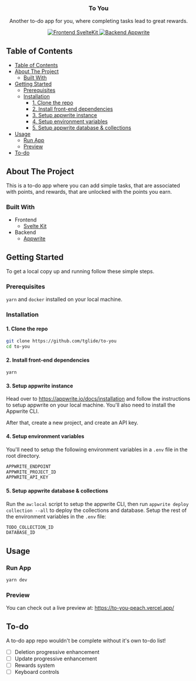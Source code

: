 <p align="center">
  <h3 align="center">To You</h3> <!-- EDIT -->
  <p align="center">
    Another to-do app for you, where completing tasks lead to great rewards.
  </p>
  <!-- EDIT: Head over to https://shields.io/ to generate some beautiful shields! -->
  <p align="center">
  <a href="https://kit.svelte.dev/">
      <img src="https://img.shields.io/badge/Frontend-SvelteKit-%23FF3E00?style=for-the-badge&logo=svelte" alt="Frontend SvelteKit">
    </a>
    <a href="https://appwrite.io/">
      <img src="https://img.shields.io/badge/Backend-Appwrite-%23F02E65?style=for-the-badge&logo=appwrite" alt="Backend Appwrite">
    </a>
  </p>
</p>

<!-- EDIT: TABLE OF CONTENTS -->

## Table of Contents

- [Table of Contents](#table-of-contents)
- [About The Project](#about-the-project)
  - [Built With](#built-with)
- [Getting Started](#getting-started)
  - [Prerequisites](#prerequisites)
  - [Installation](#installation)
    - [1. Clone the repo](#1-clone-the-repo)
    - [2. Install front-end dependencies](#2-install-front-end-dependencies)
    - [3. Setup appwrite instance](#3-setup-appwrite-instance)
    - [4. Setup environment variables](#4-setup-environment-variables)
    - [5. Setup appwrite database & collections](#5-setup-appwrite-database--collections)
- [Usage](#usage)
  - [Run App](#run-app)
  - [Preview](#preview)
- [To-do](#to-do)

## About The Project

This is a to-do app where you can add simple tasks, that are associated with points, and rewards, that are unlocked with the points you earn.

### Built With

<!-- EDIT -->
- Frontend
  - [Svelte Kit](https://kit.svelte.dev/) 
- Backend
  - [Appwrite](https://appwrite.io/)

## Getting Started

To get a local copy up and running follow these simple steps.

### Prerequisites

`yarn` and `docker` installed on your local machine.

### Installation

#### 1. Clone the repo

```sh
git clone https://github.com/tglide/to-you
cd to-you
```

#### 2. Install front-end dependencies

```sh
yarn
```

#### 3. Setup appwrite instance

Head over to https://appwrite.io/docs/installation and follow the instructions to setup appwrite on your local machine.
You'll also need to install the Appwrite CLI.

After that, create a new project, and create an API key.

#### 4. Setup environment variables

You'll need to setup the following environment variables in a `.env` file in the root directory.

```sh
APPWRITE_ENDPOINT
APPWRITE_PROJECT_ID
APPWRITE_API_KEY
```

#### 5. Setup appwrite database & collections

Run the `aw:local` script to setup the appwrite CLI, then run `appwrite deploy collection --all` to deploy the collections and database.
Setup the rest of the environment variables in the `.env` file:

```sh
TODO_COLLECTION_ID
DATABASE_ID
```

## Usage

### Run App

```sh
yarn dev
```

### Preview

You can check out a live preview at: https://to-you-peach.vercel.app/

## To-do
A to-do app repo wouldn't be complete without it's own to-do list!

- [ ] Deletion progressive enhancement
- [ ] Update progressive enhancement
- [ ] Rewards system
- [ ] Keyboard controls
